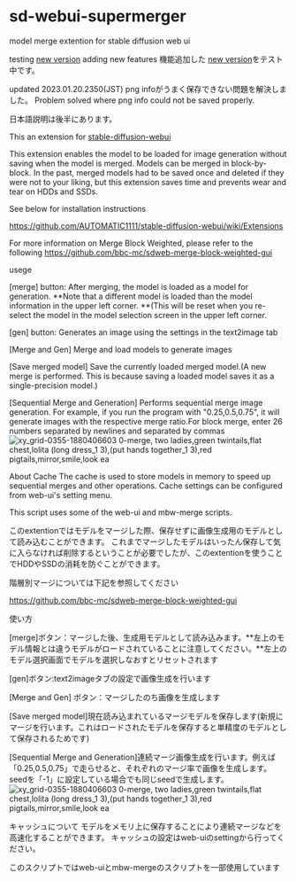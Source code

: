 # sd-webui-supermerger
model merge extention for stable diffusion web ui

testing [new version](https://github.com/hako-mikan/sd-webui-supermerger/tree/ver2) adding new features 
機能追加した [new version](https://github.com/hako-mikan/sd-webui-supermerger/tree/ver2)をテスト中です。 

updated 2023.01.20.2350(JST)
png infoがうまく保存できない問題を解決しました。
Problem solved where png info could not be saved properly.

日本語説明は後半にあります。

This an extension for [stable-diffusion-webui](https://github.com/AUTOMATIC1111/stable-diffusion-webui)

This extension enables the model to be loaded for image generation without saving when the model is merged.
Models can be merged in block-by-block. In the past, merged models had to be saved once and deleted if they were not to your liking, but this extension saves time and prevents wear and tear on HDDs and SSDs.

See below for installation instructions

https://github.com/AUTOMATIC1111/stable-diffusion-webui/wiki/Extensions

For more information on Merge Block Weighted, please refer to the following
https://github.com/bbc-mc/sdweb-merge-block-weighted-gui

usege

[merge] button: After merging, the model is loaded as a model for generation. **Note that a different model is loaded than the model information in the upper left corner. **(This will be reset when you re-select the model in the model selection screen in the upper left corner.

[gen] button: Generates an image using the settings in the text2image tab

[Merge and Gen] Merge and load models to generate images

[Save merged model] Save the currently loaded merged model.(A new merge is performed. This is because saving a loaded model saves it as a single-precision model.)

[Sequential Merge and Generation] Performs sequential merge image generation. For example, if you run the program with "0.25,0.5,0.75", it will generate images with the respective merge ratio.For block merge, enter 26 numbers separated by newlines and separated by commas
![xy_grid-0355-1880406603 0-merge, two ladies,green twintails,flat chest,lolita (long dress_1 3),(put  hands together_1 3),red pigtails,mirror,smile,look ea](https://user-images.githubusercontent.com/122196982/213196391-1a040bfa-1ade-409a-804f-427a3fb8bf8f.jpg)

About Cache
The cache is used to store models in memory to speed up sequential merges and other operations.
Cache settings can be configured from web-ui's setting menu.

This script uses some of the web-ui and mbw-merge scripts.

このextentionではモデルをマージした際、保存せずに画像生成用のモデルとして読み込むことができます。
これまでマージしたモデルはいったん保存して気に入らなければ削除するということが必要でしたが、このextentionを使うことでHDDやSSDの消耗を防ぐことができます。

階層別マージについては下記を参照してください

https://github.com/bbc-mc/sdweb-merge-block-weighted-gui

使い方

[merge]ボタン：マージした後、生成用モデルとして読み込みます。**左上のモデル情報とは違うモデルがロードされていることに注意してください。**左上のモデル選択画面でモデルを選択しなおすとリセットされます

[gen]ボタン:text2imageタブの設定で画像生成を行います

[Merge and Gen] ボタン：マージしたのち画像を生成します

[Save merged model]現在読み込まれているマージモデルを保存します(新規にマージを行います。これはロードされたモデルを保存すると単精度のモデルとして保存されるためです)

[Sequential Merge and Generation]連続マージ画像生成を行います。例えば「0.25,0.5,0.75」で走らせると、それぞれのマージ率で画像を生成します。seedを「-1」に設定している場合でも同じseedで生成します。
![xy_grid-0355-1880406603 0-merge, two ladies,green twintails,flat chest,lolita (long dress_1 3),(put  hands together_1 3),red pigtails,mirror,smile,look ea](https://user-images.githubusercontent.com/122196982/213196391-1a040bfa-1ade-409a-804f-427a3fb8bf8f.jpg)

キャッシュについて
モデルをメモリ上に保存することにより連続マージなどを高速化することができます。
キャッシュの設定はweb-uiのsettingから行ってください。

このスクリプトではweb-uiとmbw-mergeのスクリプトを一部使用しています

